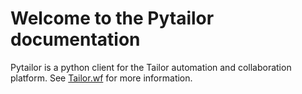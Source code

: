 # Welcome to the Pytailor documentation

Pytailor is a python client for the Tailor automation and collaboration platform. See 
[Tailor.wf](https://tailor.wf) for more information.